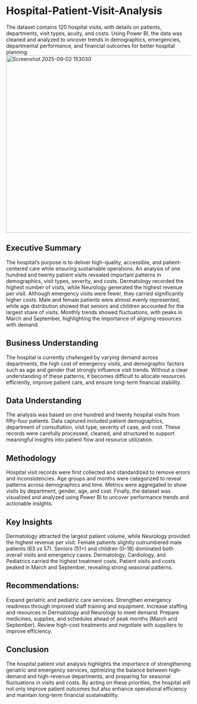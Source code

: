# Hospital-Patient-Visit-Analysis
The dataset contains 120 hospital visits, with details on patients, departments, visit types, acuity, and costs. Using Power BI, the data was cleaned and analyzed to uncover trends in demographics, emergencies, departmental performance, and financial outcomes for better hospital planning.
<img width="860" height="484" alt="Screenshot 2025-09-02 153030" src="https://github.com/user-attachments/assets/9a256ac7-08c8-4660-9c60-62725125ad25" />
## Executive Summary

 The hospital’s purpose is to deliver high-quality, accessible, and patient-centered care while ensuring sustainable operations. An analysis of one hundred and twenty patient visits revealed important patterns in demographics, visit types, severity, and costs. Dermatology recorded the highest number of visits, while Neurology generated the highest revenue per visit. Although emergency visits were fewer, they carried significantly higher costs. Male and female patients were almost evenly represented, while age distribution showed that seniors and children accounted for the largest share of visits. Monthly trends showed fluctuations, with peaks in March and September, highlighting the importance of aligning resources with demand.

## Business Understanding
 The hospital is currently challenged by varying demand across departments, the high cost of emergency visits, and demographic factors such as age and gender that strongly influence visit trends. Without a clear understanding of these patterns, it becomes difficult to allocate resources efficiently, improve patient care, and ensure long-term financial stability.

## Data Understanding
 The analysis was based on one hundred and twenty hospital visits from fifty-four patients. Data captured included patient demographics, department of consultation, visit type, severity of case, and cost. These records were carefully processed, cleaned, and structured to support meaningful insights into patient flow and resource utilization.

## Methodology
 Hospital visit records were first collected and standardized to remove errors and inconsistencies. Age groups and months were categorized to reveal patterns across demographics and time. Metrics were aggregated to show visits by department, gender, age, and cost. Finally, the dataset was visualized and analyzed using Power BI to uncover performance trends and actionable insights.

## Key Insights 
Dermatology attracted the largest patient volume, while Neurology provided the highest revenue per visit.
Female patients slightly outnumbered male patients (63 vs 57).
Seniors (51+) and children (0–18) dominated both overall visits and emergency cases.
Dermatology, Cardiology, and Pediatrics carried the highest treatment costs.
Patient visits and costs peaked in March and September, revealing strong seasonal patterns.

## Recommendations:
Expand geriatric and pediatric care services.
Strengthen emergency readiness through improved staff training and equipment.
Increase staffing and resources in Dermatology and Neurology to meet demand.
Prepare medicines, supplies, and schedules ahead of peak months (March and September).
Review high-cost treatments and negotiate with suppliers to improve efficiency.

## Conclusion
 The hospital patient visit analysis highlights the importance of strengthening geriatric and emergency services, optimizing the balance between high-demand and high-revenue departments, and preparing for seasonal fluctuations in visits and costs. By acting on these priorities, the hospital will not only improve patient outcomes but also enhance operational efficiency and maintain long-term financial sustainability.






